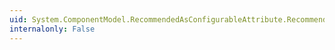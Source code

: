 ```yaml
---
uid: System.ComponentModel.RecommendedAsConfigurableAttribute.RecommendedAsConfigurable
internalonly: False
---
```

